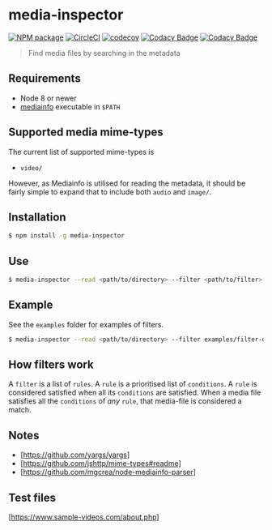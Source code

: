 # media-inspector

[![NPM package](https://img.shields.io/npm/v/media-inspector.svg)](https://www.npmjs.com/package/media-inspector)
[![CircleCI](https://circleci.com/gh/rasmuslp/media-inspector.svg?style=shield&circle-token=21fe02e13458f4ce20cd844453b47dbb540f32d8)](https://circleci.com/gh/rasmuslp/media-inspector)
[![codecov](https://codecov.io/gh/rasmuslp/media-inspector/branch/master/graph/badge.svg?token=W1WmybGFxx)](https://codecov.io/gh/rasmuslp/media-inspector)
[![Codacy Badge](https://api.codacy.com/project/badge/Grade/b17230f59081472092c5578031885b37)](https://www.codacy.com?utm_source=github.com&amp;utm_medium=referral&amp;utm_content=rasmuslp/media-inspector&amp;utm_campaign=Badge_Grade)
[![Codacy Badge](https://api.codacy.com/project/badge/Coverage/b17230f59081472092c5578031885b37)](https://www.codacy.com?utm_source=github.com&utm_medium=referral&utm_content=rasmuslp/media-inspector&utm_campaign=Badge_Coverage)

> Find media files by searching in the metadata

## Requirements
  * Node 8 or newer
  * [mediainfo](https://mediaarea.net/en/MediaInfo) executable in `$PATH`

## Supported media mime-types
The current list of supported mime-types is
* `video/`

However, as Mediainfo is utilised for reading the metadata, it should be fairly simple to expand that to include both `audio` and `image/`.

## Installation
```bash
$ npm install -g media-inspector
```

## Use
```bash
$ media-inspector --read <path/to/directory> --filter <path/to/filter>
```

## Example
See the `examples` folder for examples of filters.
```bash
$ media-inspector --read <path/to/directory> --filter examples/filter-default.json --include-auxiliary --verbose
```
## How filters work
A `filter` is a list of `rules`. A `rule` is a prioritised list of `conditions`.
A `rule` is considered satisfied when all its `conditions` are satisfied.
When a media file satisfies all the `conditions` of *any* `rule`, that media-file is considered a match.

## Notes

  * [https://github.com/yargs/yargs]
  * [https://github.com/jshttp/mime-types#readme]
  * [https://github.com/mgcrea/node-mediainfo-parser]

## Test files
[https://www.sample-videos.com/about.php]

